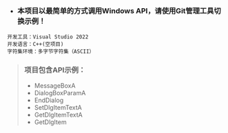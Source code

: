 - ### 本项目以最简单的方式调用Windows API，请使用Git管理工具切换示例！
```
开发工具：Visual Studio 2022
开发语言：C++(空项目)
字符集环境：多字节字符集（ASCII）
```
>
>### 项目包含API示例：
>- MessageBoxA
>- DialogBoxParamA
>- EndDialog
>- SetDlgItemTextA
>- GetDlgItemTextA
>- GetDlgItem